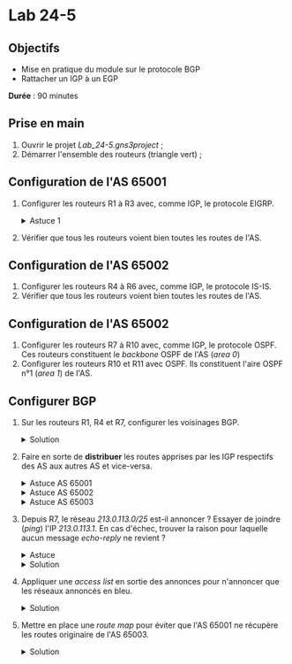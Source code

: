 Lab 24-5
===

## Objectifs
* Mise en pratique du module sur le protocole BGP
* Rattacher un IGP à un EGP

**Durée** : 90 minutes

## Prise en main
1. Ouvrir le projet _Lab_24-5.gns3project_ ;
3. Démarrer l'ensemble des routeurs (triangle vert) ;

## Configuration de l'AS 65001
1. Configurer les routeurs R1 à R3 avec, comme IGP, le protocole EIGRP.
    <details>
    <summary>Astuce 1</summary>

    Penser à bien annoncer les réseaux des <em>loopback</em>
    </details>
2. Vérifier que tous les routeurs voient bien toutes les routes de l'AS.

## Configuration de l'AS 65002
1. Configurer les routeurs R4 à R6 avec, comme IGP, le protocole IS-IS.
2. Vérifier que tous les routeurs voient bien toutes les routes de l'AS.

## Configuration de l'AS 65002
1. Configurer les routeurs R7 à R10 avec, comme IGP, le protocole OSPF. Ces routeurs constituent le _backbone_ OSPF de l'AS (_area 0_)
2. Configurer les routeurs R10 et R11 avec OSPF. Ils constituent l'aire OSPF n°1 (_area 1_) de l'AS.

## Configurer BGP
1. Sur les routeurs R1, R4 et R7, configurer les voisinages BGP.
    <details>
    <summary>Solution</summary>

    <pre>
    Sur R4:

    R4(config)# router bgp 65002
    R4(config-router)# neighbor 128.66.0.0 remote-as 65001
    R4(config-router)# neighbor 128.66.1.1 remote-as 65003
    </pre>
    </details>  
2. Faire en sorte de **distribuer** les routes apprises par les IGP respectifs des AS aux autres AS et vice-versa.
    <details>
    <summary>Astuce AS 65001</summary>

    Pour distribuer les routes à BGP, il faut rajouter des paramètres !
    <details>
      <summary>Solution</summary>

      <pre>
      redistribute bgp 65001 metric 100 1 255 1 1500
      </pre>
    </details>
    </details>
    
    <details>
    <summary>Astuce AS 65002</summary>

    Pour distribuer les routes à ISIS, il faut rajouter des paramètres !
      <details>
      <summary>Solution</summary>

      <pre>
      redistribute isis level-1-2
      </pre>
      Par défaut, BGP redistribue à des routeurs L2. Or, dans ce lab, la configuration fait que les routeurs sont en L1/L2 de même niveau (donc L1).
      </details>
    </details>
    
    <details>
    <summary>Astuce AS 65003</summary>

    Pour distribuer les routes à OSPF, il faut rajouter des paramètres !
        <details>
        <summary>Solution</summary>

        <pre>
        redistribute ospf 1 match internal external 1 external 2
        </pre>
        </details>
    </details>
3. Depuis R7, le réseau _213.0.113.0/25_ est-il annoncer ? Essayer de joindre (_ping_) l'IP _213.0.113.1_. En cas d'échec, trouver la raison pour laquelle aucun message _echo-reply_ ne revient ?
    <details>
    <summary>Astuce</summary>

    Penser à faire une capture réseau !
    </details>
    <details>
    <summary>Solution</summary>

    <ul>
      <li>Le _ping_ ne fonctionne pas bien que le réseau soit annoncé.</li>
      <li> Une trace réseau permet de mettre en évidence que seul un message _echo-request_ est envoyé, sans réponse. En revanche, l'IP source d'émission de ce message est l'adresse IP <em>128.66.2.1</em>. Or cette IP n'est pas dans la table de routage du routeur R3 qui porte cette IP.</li>
    </ul>
    Pour pouvoir joindre l'adresse, il faut partir depuis une IP annoncée :
    <pre>
    ping 213.0.113.1 source 172.20.3.7
    </pre>
    </details>
4. Appliquer une _access list_ en sortie des annonces pour n'annoncer que les réseaux annoncés en bleu.
    <details> 
    <summary>Solution</summary>

    <pre>
    Sur R1 :

    R1(config)# access-list 1 deny 10.0.0.0 0.255.255.255
    R1(config)# access-list 1 deny 172.16.0.0 0.15.255.255
    R1(config)# access-list 1 permit any
    R1(config)# router bgp 65001
    R1(config-router)# neighbor 128.66.0.1 distribute-list 1 out
    R1(config-router)# neighbor 128.66.2.1 distribute-list 1 out 
    </pre>
    </details>

5. Mettre en place une _route map_ pour éviter que l'AS 65001 ne récupère les routes originaire de l'AS 65003.
    <details>
    <summary>Solution</summary>

    <pre>
    Sur R1:

    R1(config)# ip as-path access-list 1 deny _65003$
    R1(config)# ip as-path access-list 1 permit .*
    R1(config)# route-map NoAS65003 permit 10
    R1(config-route-map)# match as-path 1
    R1(config-route-map)# exit
    R1(config)# router bgp 65001
    R1(config-router)# neighbor 128.66.0.1 route-map NoAS65003 in
    R1(config-router)# neighbor 128.66.2.1 route-map NoAS65003 in
    </pre>
    </details>

